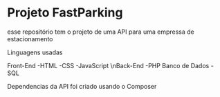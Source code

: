 # Projeto FastParking

esse repositório tem o projeto de uma API para uma empressa de estacionamento 

Linguagens usadas

Front-End
  -HTML
  -CSS
  -JavaScript
\nBack-End
  -PHP
Banco de Dados
  -SQL

Dependencias da API foi criado usando o Composer
